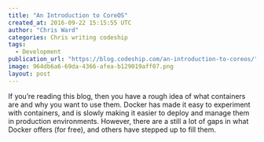 ```yaml
---
title: "An Introduction to CoreOS"
created_at: 2016-09-22 15:15:55 UTC
author: "Chris Ward"
categories: Chris writing codeship
tags: 
  - Development
publication_url: "https://blog.codeship.com/an-introduction-to-coreos/"
image: 964db6a6-69da-4366-afea-b129019aff07.png
layout: post
---
```

If you’re reading this blog, then you have a rough idea of what containers are and why you want to use them. Docker has made it easy to experiment with containers, and is slowly making it easier to deploy and manage them in production environments. However, there are a still a lot of gaps in what Docker offers (for free), and others have stepped up to fill them.


